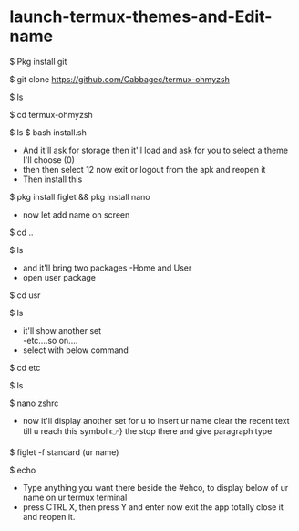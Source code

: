 # launch-termux-themes-and-Edit-name
$ Pkg install git

$ git clone https://github.com/Cabbagec/termux-ohmyzsh 

$ ls

$ cd termux-ohmyzsh 

$ ls  $ bash install.sh  

* And it'll ask for storage 
then it'll load and ask for you to select a theme
I'll choose (0) 
* then then select 12 now exit or logout from the apk and reopen it 
* Then install this 

$ pkg install figlet && pkg install nano 

* now let add name on screen 

$ cd .. 

$ ls 

* and it'll bring two packages 
-Home and User 
* open user package 

$ cd usr  

$ ls  

* it'll show another set  
-etc....so on.... 
* select with below command

$ cd etc 

$ ls  

$ nano zshrc 

* now it'll display another
set for u to insert ur name clear the 
recent text till u reach this symbol 👉} 
the stop there and give paragraph type  

$ figlet -f standard (ur name) 

$ echo 

* Type anything you want there beside the
#ehco, to display below of ur name 
on ur termux terminal  
* press CTRL X, then press Y and enter 
now exit the app totally close it and reopen it.
